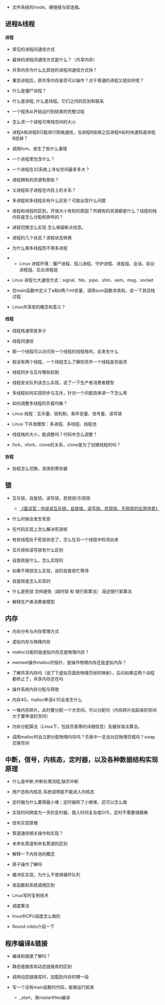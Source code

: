 
- 文件系统的inode，硬链接与软连接。




## 进程&线程
#### 进程
- 常见的进程间通信方式
- 最快的进程间通信方式是什么？（共享内存）

- 共享内存为什么比其他的进程间通信方式快？
- 重启进程后，原共享内存是否可以操作？对于普通的进程又是如何呢？
- 什么是僵尸进程？
- 什么是进程, 什么是线程。它们之间的区别和联系
- 一个程序从开始运行到结束的完整过程

- 怎么求一个进程可用栈空间的大小
- 进程A和进程B只能进行网络通信，当进程B挂掉之后进程A如何快速知道进程B挂掉？

- 调用fork，发生了些什么事情
- 一个进程里包含什么？
- 一个进程在32系统上寻址空间最多多大？
- 进程拥有的资源有那些？
- 父进程和子进程在内存上的关系？
- 多进程和多线程会有什么区别？可能出现什么问题
- 进程和线程的区别，开销大小有别的原因？所拥有的资源都是什么？线程的栈内存是怎么分配和排布的？

- 进程切换怎么实现 怎么保留断点信息。

- 进程的几个状态？进程状态转换
- 为什么用多线程而不用多进程
- - Linux 进程环境：僵尸进程、孤儿进程、守护进程、进程组、会话、前台进程组、后台进程组
- Linux 进程七大通信方式：signal、file、pipe、shm、sem、msg、socket
- 在main函数中定义了a和b两个int变量，调用sum函数求其和，说一下其压栈过程

- Linux共享库的概念和意义？

#### 线程
- 线程栈通常是多少
- 线程间通信
- 那一个线程可以访问另一个线程的线程栈吗，会发生什么
- 假设有两个线程，一个线程怎么了解到另外一个线程是否崩溃
- 线程同步与互斥哪些机制
- 线程安全队列该怎么实现，说了一下生产者消费者模型

- 多线程如何实现同步与互斥，针对一个问题具体讲一下怎么用
- 如何调整多线程的负载均衡？


- Linux 线程：互斥量、锁机制、条件变量、信号量、读写锁
- Linux 下并发模型：多进程、多线程、线程池
- 线程栈的大小，能调整吗？代码中怎么调整？

- fork，vfork，clone的关系，clone是为了创建线程的吗？

#### 协程

- 协程怎么切换，具体到寄存器


## 锁
- 互斥锁，自旋锁，读写锁，悲观锁/乐观锁
  - [《面试官：你说说互斥锁、自旋锁、读写锁、悲观锁、乐观锁的应用场景》](https://www.cnblogs.com/xiaolincoding/p/13675202.html)
  
- 什么时候会发生死锁

- 在代码实现上怎么解决死锁呢

- 有些线程处于死锁状态了，怎么在另一个线程中检测出来

- 互斥锁和读写锁有什么区别

- 自旋锁是什么，怎么实现的

- 如果不用锁怎么实现，说的自旋锁忙等待

- 自旋锁是怎么实现的

- 什么是死锁 怎样避免（超时锁 和 银行家算法） 简述银行家算法

- 解释生产者消费者模型

## 内存
- 内存分布与内存管理方式
- 虚拟内存与物理内存
- malloc分配的是虚拟内存还是物理内存？
- memset操作malloc的指针，是操作物理内存还是虚拟内存？
- 了解共享内存吗（说了下虚拟页面到物理页帧的映射），后问如果这两个进程都终止了，共享内存还在吗
- 操作系统内存分配与释放
- 内存4G，malloc申请4.1G会发生什么
- 一堆内存碎片。此时要分配一个大空间。可以分配吗（内存碎片加起来的空间大于要申请的空间）

- 内存分配算法（Linux下，包括页表等的详细信息）及缓存淘汰算法。

- 调用malloc时会立即分配物理内存吗？页表中一定会对应物理页框吗？swap交换空间





## 中断，信号，内核态，定时器，以及各种数据结构实现原理
- 什么是中断,中断处理流程,缺页中断

- 用户态和内核态 系统调用能不能进入内核态

- 定时器为什么要用最小堆；定时器除了小根堆，还可以怎么做

- 实现时间跨度为一天的定时器，插入时间复杂度O(1)，定时不需要很精确

- 信号实现原理

- 管道通信相关操作和实现？
- 未命名管道和命名管道的区别

- 解释一下内存池的概念
- 原子操作了解吗

- 缓冲区实现，为什么不使用循环队列

- 库函数和系统调用区别
- Linux写时复制技术

- 调度算法
- linux中CPU调度怎么做的
- Round-robin介绍一下




## 程序编译&链接

- 编译和链接了解吗？

- 静态链接库和动态链接库的区别

- 调用动态链接库时，加载到内存的哪一段

- 写一个没有main函数的代码，能够运行起来
  - _start，用nostartfiles编译



